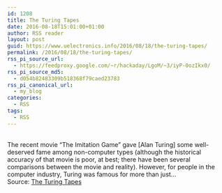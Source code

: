 ```yaml
---
id: 1208
title: The Turing Tapes
date: 2016-08-18T15:01:00+01:00
author: RSS reader
layout: post
guid: https://www.uelectronics.info/2016/08/18/the-turing-tapes/
permalink: /2016/08/18/the-turing-tapes/
rss_pi_source_url:
  - https://feedproxy.google.com/~r/hackaday/LgoM/~3/iyP-0ozIkx0/
rss_pi_source_md5:
  - d054b82483309b518368f79caed23783
rss_pi_canonical_url:
  - my_blog
categories:
  - RSS
tags:
  - RSS
---
```

&#013;  
The recent movie “The Imitation Game” gave [Alan Turing] some well-deserved fame among non-computer types (although the historical accuracy of that movie is poor, at best; there have been several comparisons between the movie and reality). However, for people in the computer industry, Turing was famous for more than just…&#013;  
Source: <a href="https://feedproxy.google.com/~r/hackaday/LgoM/~3/iyP-0ozIkx0/" target="_blank">The Turing Tapes</a>